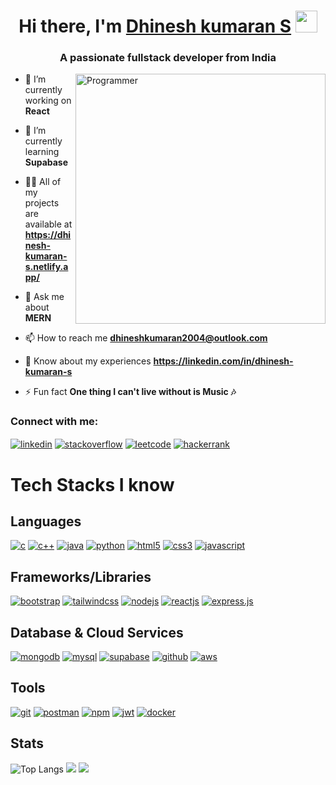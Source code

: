<h1 align="center">
  Hi there, I'm <a href="https://dhinesh-kumaran-s.netlify.app/" target="_blank" rel="noopener noreferrer">Dhinesh kumaran S</a>
  <img src="https://em-content.zobj.net/source/noto-emoji-animations/344/waving-hand_1f44b.gif" width="35px" />
</h1>

<h3 align="center">A passionate fullstack developer from India</h3>

<img align="right" alt="Programmer" width="400" src="https://miro.medium.com/v2/resize:fit:875/1*VMmvImch6VU5pc2VktY1uw.gif">

- 🔭 I’m currently working on **React**

- 🌱 I’m currently learning **Supabase**

- 👨‍💻 All of my projects are available at **https://dhinesh-kumaran-s.netlify.app/**

- 💬 Ask me about **MERN**

- 📫 How to reach me **dhineshkumaran2004@outlook.com**

- 📄 Know about my experiences **https://linkedin.com/in/dhinesh-kumaran-s**

- ⚡ Fun fact **One thing I can't live without is Music 🎶**

<h3 align="left">Connect with me:</h3>
<p align="left">
<a href="https://www.linkedin.com/in/dhinesh-kumaran-s/" target="blank"><img align="center" src="https://img.shields.io/badge/Linkedin-%230077B5.svg?logo=linkedin&logoColor=white" alt="linkedin" /></a>
<a href="https://stackoverflow.com/users/27397331/imdk2004" target="blank"><img align="center" src="https://img.shields.io/badge/-Stack%20Overflow-FE7A16?logo=stack-overflow&logoColor=white" alt="stackoverflow" /></a>
<a href="https://leetcode.com/u/22CSR048_Dhinesh/" target="blank"><img align="center" src="https://img.shields.io/badge/LeetCode-000000?logo=LeetCode&logoColor=#d16c06" alt="leetcode" /></a>
<a href="https://www.hackerrank.com/profile/22CSR048_Dhinesh" target="blank"><img align="center" src="https://img.shields.io/badge/-Hackerrank-00EA64?style=flat&logo=HackerRank&logoColor=white" alt="hackerrank" /></a>
</p>

## <h1> Tech Stacks I know </h1>

## Languages
<p align="left">
    <a href="https://www.cprogramming.com/" target="_blank"><img src="https://img.shields.io/badge/c-%2300599C.svg?style=for-the-badge&logo=c&logoColor=white" alt="c" /></a>
    <a href="https://www.cprogramming.com/" target="_blank"><img src="https://img.shields.io/badge/c++-%2300599C.svg?style=for-the-badge&logo=c%2B%2B&logoColor=white" alt="c++" /></a>
    <a href="https://www.java.com" target="_blank"><img src="https://img.shields.io/badge/java-%23ED8B00.svg?style=for-the-badge&logo=openjdk&logoColor=white" alt="java" /></a>
    <a href="https://www.python.org/" target="_blank"><img src="https://img.shields.io/badge/python-3670A0?style=for-the-badge&logo=python&logoColor=ffdd54" alt="python" /></a>
    <a href="https://www.w3.org/html/" target="_blank"><img src="https://img.shields.io/badge/html5-%23E34F26.svg?style=for-the-badge&logo=html5&logoColor=white" alt="html5" /></a>
    <a href="https://www.w3schools.com/css/" target="_blank"><img src="https://img.shields.io/badge/css3-%231572B6.svg?style=for-the-badge&logo=css3&logoColor=white" alt="css3" /></a>
    <a href="https://developer.mozilla.org/en-US/docs/Web/JavaScript" target="_blank"><img src="https://img.shields.io/badge/javascript-%23323330.svg?style=for-the-badge&logo=javascript&logoColor=%23F7DF1E" alt="javascript" /></a>
   </p>

## Frameworks/Libraries
<p align="left">
    <a href="https://getbootstrap.com/" target="_blank"><img src="https://img.shields.io/badge/bootstrap-%238511FA.svg?style=for-the-badge&logo=bootstrap&logoColor=white" alt="bootstrap" /></a>
    <a href="https://tailwindcss.com/" target="_blank"><img src="https://img.shields.io/badge/tailwindcss-%2338B2AC.svg?style=for-the-badge&logo=tailwind-css&logoColor=white" alt="tailwindcss" /></a>
    <a href="https://nodejs.org/en" target="_blank"><img src="https://img.shields.io/badge/node.js-6DA55F?style=for-the-badge&logo=node.js&logoColor=white" alt="nodejs" /></a>
    <a href="https://react.dev/" target="_blank"><img src="https://img.shields.io/badge/react-%2320232a.svg?style=for-the-badge&logo=react&logoColor=%2361DAFB" alt="reactjs" /></a>
    <a href="https://expressjs.com/" target="_blank"><img src="https://img.shields.io/badge/express.js-%23404d59.svg?style=for-the-badge&logo=express&logoColor=%2361DAFB" alt="express.js" /></a>
<!--     <a href="https://socket.io/" target="_blank"><img src="https://img.shields.io/badge/Socket.io-black?style=for-the-badge&logo=socket.io&badgeColor=010101" alt="socket-io" /></a> -->
</p>

## Database & Cloud Services
<p align="left">
    <a href="https://www.mongodb.com/" target="_blank"><img src="https://img.shields.io/badge/MongoDB-%234ea94b.svg?style=for-the-badge&logo=mongodb&logoColor=white" alt="mongodb" /></a>
    <a href="https://www.mysql.com/" target="_blank"><img src="https://img.shields.io/badge/mysql-4479A1.svg?style=for-the-badge&logo=mysql&logoColor=white" alt="mysql" /></a>
    <a href="https://supabase.com/" target="_blank"><img src="https://img.shields.io/badge/Supabase-3ECF8E?style=for-the-badge&logo=supabase&logoColor=white" alt="supabase" /></a>
    <a href="https://www.github.com/" target="_blank"><img src="https://img.shields.io/badge/github-%23121011.svg?style=for-the-badge&logo=github&logoColor=white" alt="github" /></a>
    <a href="https://aws.amazon.com/" target="_blank"><img src="https://img.shields.io/badge/AWS-%23FF9900.svg?style=for-the-badge&logo=amazon-aws&logoColor=white" alt="aws" /></a>
<!--     <a href="https://vercel.com/" target="_blank"><img src="https://img.shields.io/badge/vercel-%23000000.svg?style=for-the-badge&logo=vercel&logoColor=white" alt="vercel" /></a>
    <a href="https://www.netlify.com/" target="_blank"><img src="https://img.shields.io/badge/netlify-%23000000.svg?style=for-the-badge&logo=netlify&logoColor=#00C7B7" alt="netlify" /></a>
    <a href="https://render-web.onrender.com/" target="_blank"><img src="https://img.shields.io/badge/Render-%46E3B7.svg?style=for-the-badge&logo=render&logoColor=white" alt="render" /></a>
    <a href="https://pages.github.com/" target="_blank"><img src="https://img.shields.io/badge/github%20pages-121013?style=for-the-badge&logo=github&logoColor=white" alt="github-pages" /></a> -->
</p>

## Tools
<p align="left">
    <a href="https://git-scm.com/" target="_blank"><img src="https://img.shields.io/badge/git-%23F05033.svg?style=for-the-badge&logo=git&logoColor=white" alt="git" /></a>
    <a href="https://www.postman.com/" target="_blank"><img src="https://img.shields.io/badge/Postman-FF6C37?style=for-the-badge&logo=postman&logoColor=white" alt="postman" /></a>
    <a href="https://www.npmjs.com/" target="_blank"><img src="https://img.shields.io/badge/NPM-%23CB3837.svg?style=for-the-badge&logo=npm&logoColor=white" alt="npm" /></a>
    <a href="https://jwt.io/" target="_blank"><img src="https://img.shields.io/badge/JWT-black?style=for-the-badge&logo=JSON%20web%20tokens" alt="jwt" /></a>
    <a href="https://app.docker.com/" target="_blank"><img src="https://img.shields.io/badge/docker-%230db7ed.svg?style=for-the-badge&logo=docker&logoColor=white" alt="docker" /></a>
</p>

## Stats
![Top Langs](https://github-readme-stats.vercel.app/api/top-langs?username=Dhineshkumaran&show_icons=true&locale=en&layout=compact)
![](https://github-readme-stats.vercel.app/api?username=Dhineshkumaran&theme=light&hide_border=false&include_all_commits=false&count_private=true)
![](https://github-readme-streak-stats.herokuapp.com/?user=Dhineshkumaran&theme=light&hide_border=false)
